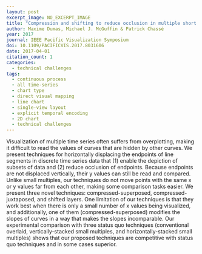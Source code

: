 ```yaml
---
layout: post
excerpt_image: NO_EXCERPT_IMAGE
title: "Compression and shifting to reduce occlusion in multiple short time series"
author: Maxime Dumas, Michael J. McGuffin & Patrick Chassé
year: 2017
journal: IEEE Pacific Visualization Symposium
doi: 10.1109/PACIFICVIS.2017.8031606
date: 2017-04-01
citation_count: 1
categories:
  - technical challenges
tags:
  - continuous process
  - all time-series
  - chart type
  - direct visual mapping
  - line chart
  - single-view layout
  - explicit temporal encoding
  - 2D chart
  - technical challenges
---
```

Visualization of multiple time series often suffers from overplotting, making it difficult to read the values of curves that are hidden by other curves. We present techniques for horizontally displacing the endpoints of line segments in discrete time series data that (1) enable the depiction of subsets of data and (2) reduce occlusion of endpoints. Because endpoints are not displaced vertically, their y values can still be read and compared. Unlike small multiples, our techniques do not move points with the same x or y values far from each other, making some comparison tasks easier. We present three novel techniques: compressed-superposed, compressed-juxtaposed, and shifted layers. One limitation of our techniques is that they work best when there is only a small number of x values being visualized, and additionally, one of them (compressed-superposed) modifies the slopes of curves in a way that makes the slopes incomparable. Our experimental comparison with three status quo techniques (conventional overlaid, vertically-stacked small multiples, and horizontally-stacked small multiples) shows that our proposed techniques are competitive with status quo techniques and in some cases superior.
